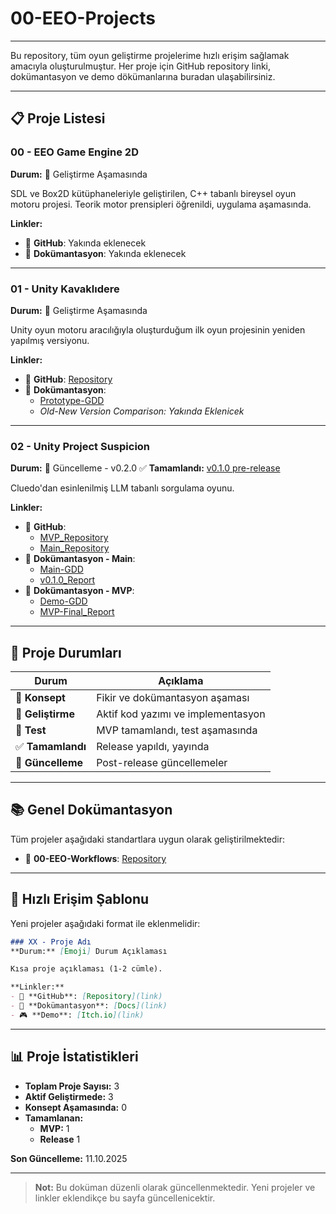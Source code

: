 # 00-EEO-Projects
---
Bu repository, tüm oyun geliştirme projelerime hızlı erişim sağlamak amacıyla oluşturulmuştur. Her proje için GitHub repository linki, dokümantasyon ve demo dökümanlarına buradan ulaşabilirsiniz.

---

## 📋 Proje Listesi

### 00 - EEO Game Engine 2D
**Durum:** 🚧 Geliştirme Aşamasında

SDL ve Box2D kütüphaneleriyle geliştirilen, C++ tabanlı bireysel oyun motoru projesi. Teorik motor prensipleri öğrenildi, uygulama aşamasında.

**Linkler:**
- 🔗 **GitHub**: Yakında eklenecek
- 📄 **Dokümantasyon**: Yakında eklenecek

---

### 01 - Unity Kavaklıdere
**Durum:** 🚧 Geliştirme Aşamasında

Unity oyun motoru aracılığıyla oluşturduğum ilk oyun projesinin yeniden yapılmış versiyonu.

**Linkler:**
- 🔗 **GitHub**: [Repository](https://github.com/EthemEmreOzkan/01-Unity-Kavaklidere-Prototype)
- 📄 **Dokümantasyon**: 
  - [Prototype-GDD](01-Unity-Kavaklidere/Prototype-GDD/README.md)
  - *Old-New Version Comparison: Yakında Eklenicek* 

---

### 02 - Unity Project Suspicion
**Durum:** 🔄 Güncelleme - v0.2.0
✅ **Tamamlandı:** [v0.1.0 pre-release](https://github.com/EthemEmreOzkan/02-Unity-Project_Suspicion-Prototype/releases/tag/0.1.0)

Cluedo'dan esinlenilmiş LLM tabanlı sorgulama oyunu.

**Linkler:**
- 🔗 **GitHub**: 
  - [MVP_Repository](https://github.com/EthemEmreOzkan/02-Unity-Project_Suspicion-MVP)
  - [Main_Repository](https://github.com/EthemEmreOzkan/02-Unity-Project_Suspicion-Prototype)
- 📄 **Dokümantasyon - Main**:
  - [Main-GDD](https://github.com/EthemEmreOzkan/02-Unity-Project_Suspicion-Prototype/tree/main/Docs/GDD/Main-GDD)
  - [v0.1.0_Report](https://github.com/EthemEmreOzkan/02-Unity-Project_Suspicion-Prototype/tree/main/Docs/Reports/v0.1.0-Report)
- 📄 **Dokümantasyon - MVP**:
  - [Demo-GDD](https://github.com/EthemEmreOzkan/02-Unity-Project_Suspicion-Prototype/tree/main/Docs/GDD/Demo-GDD)
  - [MVP-Final_Report](https://github.com/EthemEmreOzkan/02-Unity-Project_Suspicion-Prototype/tree/main/Docs/Reports/MVP-Report)

---

## 🎯 Proje Durumları

| Durum | Açıklama |
|-------|----------|
| 📝 **Konsept** | Fikir ve dokümantasyon aşaması |
| 🚧 **Geliştirme** | Aktif kod yazımı ve implementasyon |
| 🧪 **Test** | MVP tamamlandı, test aşamasında |
| ✅ **Tamamlandı** | Release yapıldı, yayında |
| 🔄 **Güncelleme** | Post-release güncellemeler |

---

## 📚 Genel Dokümantasyon

Tüm projeler aşağıdaki standartlara uygun olarak geliştirilmektedir:

- 🔗 **00-EEO-Workflows**: [Repository](https://github.com/EthemEmreOzkan/00-EEO-Workflows)

---

## 🔗 Hızlı Erişim Şablonu

Yeni projeler aşağıdaki format ile eklenmelidir:

```markdown
### XX - Proje Adı
**Durum:** [Emoji] Durum Açıklaması

Kısa proje açıklaması (1-2 cümle).

**Linkler:**
- 🔗 **GitHub**: [Repository](link)
- 📄 **Dokümantasyon**: [Docs](link)
- 🎮 **Demo**: [Itch.io](link)
```

---

## 📊 Proje İstatistikleri

- **Toplam Proje Sayısı:** 3  
- **Aktif Geliştirmede:** 3  
- **Konsept Aşamasında:** 0 
- **Tamamlanan:** 
  - **MVP:** 1
  - **Release** 1

**Son Güncelleme:** 11.10.2025

---

> **Not:** Bu doküman düzenli olarak güncellenmektedir. Yeni projeler ve linkler eklendikçe bu sayfa güncellenicektir.